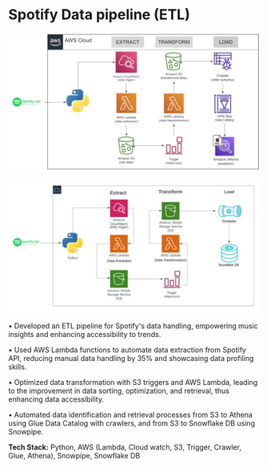 # Spotify Data pipeline (ETL)

![Spotify_Project](images/Spotify-ETL.jpeg)

![Spotify_Project](images/Snowflake.png)

•	Developed an ETL pipeline for Spotify's data handling, empowering music insights and enhancing accessibility to trends.

•	Used AWS Lambda functions to automate data extraction from Spotify API, reducing manual data handling by 35% and showcasing data profiling skills.

•	Optimized data transformation with S3 triggers and AWS Lambda, leading to the improvement in data sorting, optimization, and retrieval, thus enhancing data accessibility.

•	Automated data identification and retrieval processes from S3 to Athena using Glue Data Catalog with crawlers, and from S3 to Snowflake DB using Snowpipe.

**Tech Stack:** Python, AWS (Lambda, Cloud watch, S3, Trigger, Crawler, Glue, Athena), Snowpipe, Snowflake DB




